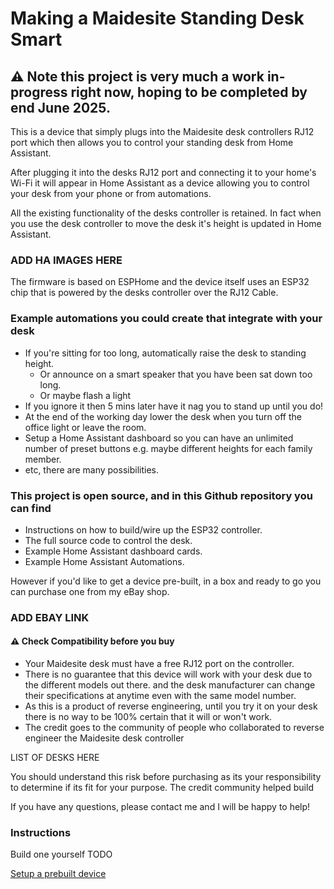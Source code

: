 # Making a Maidesite Standing Desk Smart

## ⚠️ Note this project is very much a work in-progress right now, hoping to be completed by end June 2025. 

This is a device that simply plugs into the Maidesite desk controllers RJ12 port which then allows you to control your standing desk from Home Assistant. 

After plugging it into the desks RJ12 port and connecting it to your home's Wi-Fi it will appear in Home Assistant as a device allowing you to control your desk from your phone or from automations.  

All the existing functionality of the desks controller is retained. In fact when you use the desk controller to move the desk it's height is updated in Home Assistant.

### ADD HA IMAGES HERE

The firmware is based on ESPHome and the device itself uses an ESP32 chip that is powered by the desks controller over the RJ12 Cable.

### Example automations you could create that integrate with your desk
- If you're sitting for too long, automatically raise the desk to standing height.
  - Or announce on a smart speaker that you have been sat down too long.
  - Or maybe flash a light
- If you ignore it then 5 mins later have it nag you to stand up until you do!
- At the end of the working day lower the desk when you turn off the office light or leave the room.
- Setup a Home Assistant dashboard so you can have an unlimited number of preset buttons e.g. maybe different heights for each family member.
- etc, there are many possibilities.

### This project is open source, and in this Github repository you can find
- Instructions on how to build/wire up the ESP32 controller.
- The full source code to control the desk. 
- Example Home Assistant dashboard cards.
- Example Home Assistant Automations.

However if you'd like to get a device pre-built, in a box and ready to go you can purchase one from my eBay shop.

### ADD EBAY LINK

#### ⚠️ Check Compatibility before you buy
- Your Maidesite desk must have a free RJ12 port on the controller.
- There is no guarantee that this device will work with your desk due to the different models out there. and the desk manufacturer can change their specifications at anytime even with the same model number.
- As this is a product of reverse engineering, until you try it on your desk there is no way to be 100% certain that it will or won't work.
- The credit goes to the community of people who collaborated to reverse engineer the Maidesite desk controller

LIST OF DESKS HERE

You should understand this risk before purchasing as its your responsibility to determine if its fit for your purpose. The credit community helped build

If you have any questions, please contact me and I will be happy to help!


### Instructions
Build one yourself TODO

[Setup a prebuilt device](docs/setup/README.md)

